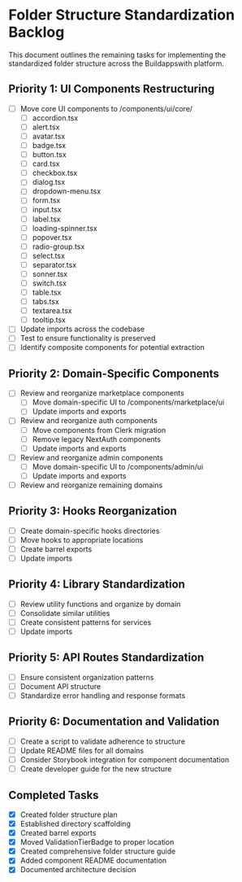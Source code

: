 # Folder Structure Standardization Backlog

This document outlines the remaining tasks for implementing the standardized folder structure across the Buildappswith platform.

## Priority 1: UI Components Restructuring

- [ ] Move core UI components to /components/ui/core/
  - [ ] accordion.tsx
  - [ ] alert.tsx
  - [ ] avatar.tsx
  - [ ] badge.tsx
  - [ ] button.tsx
  - [ ] card.tsx
  - [ ] checkbox.tsx
  - [ ] dialog.tsx
  - [ ] dropdown-menu.tsx
  - [ ] form.tsx
  - [ ] input.tsx
  - [ ] label.tsx
  - [ ] loading-spinner.tsx
  - [ ] popover.tsx
  - [ ] radio-group.tsx
  - [ ] select.tsx
  - [ ] separator.tsx
  - [ ] sonner.tsx
  - [ ] switch.tsx
  - [ ] table.tsx
  - [ ] tabs.tsx
  - [ ] textarea.tsx
  - [ ] tooltip.tsx
- [ ] Update imports across the codebase
- [ ] Test to ensure functionality is preserved
- [ ] Identify composite components for potential extraction

## Priority 2: Domain-Specific Components

- [ ] Review and reorganize marketplace components
  - [ ] Move domain-specific UI to /components/marketplace/ui
  - [ ] Update imports and exports
- [ ] Review and reorganize auth components
  - [ ] Move components from Clerk migration
  - [ ] Remove legacy NextAuth components
  - [ ] Update imports and exports
- [ ] Review and reorganize admin components
  - [ ] Move domain-specific UI to /components/admin/ui
  - [ ] Update imports and exports
- [ ] Review and reorganize remaining domains

## Priority 3: Hooks Reorganization

- [ ] Create domain-specific hooks directories
- [ ] Move hooks to appropriate locations
- [ ] Create barrel exports
- [ ] Update imports

## Priority 4: Library Standardization

- [ ] Review utility functions and organize by domain
- [ ] Consolidate similar utilities
- [ ] Create consistent patterns for services
- [ ] Update imports

## Priority 5: API Routes Standardization

- [ ] Ensure consistent organization patterns
- [ ] Document API structure
- [ ] Standardize error handling and response formats

## Priority 6: Documentation and Validation

- [ ] Create a script to validate adherence to structure
- [ ] Update README files for all domains
- [ ] Consider Storybook integration for component documentation
- [ ] Create developer guide for the new structure

## Completed Tasks

- [x] Created folder structure plan
- [x] Established directory scaffolding
- [x] Created barrel exports
- [x] Moved ValidationTierBadge to proper location
- [x] Created comprehensive folder structure guide
- [x] Added component README documentation
- [x] Documented architecture decision
